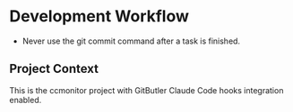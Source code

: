 # Development Workflow
- Never use the git commit command after a task is finished.

## Project Context
This is the ccmonitor project with GitButler Claude Code hooks integration enabled.